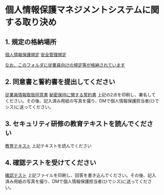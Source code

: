 # 個人情報保護マネジメントシステムに関する取り決め

## 1. 規定の格納場所
[個人情報保護規定](https://docs.google.com/document/d/1uYcwzx-XTrAhnxet756tJ9cI8h-n3NcW/edit?usp=sharing&ouid=110981045054554220795&rtpof=true&sd=true)
[安全管理規定](https://docs.google.com/document/d/1OYoHsGkqzcx1f3XiVpAZP0F8OPXz2flq/edit?usp=sharing&ouid=110981045054554220795&rtpof=true&sd=true)

[なお、このフォルダに従業員向けの規定等が格納されています](https://drive.google.com/drive/u/0/folders/1kHdaP2xr73o-Ouz8Rol4iuvgHy_mz00E)	

## 2. 同意書と誓約書を提出してください
[従業員情報取扱同意書](https://docs.google.com/document/d/17prX92ZiTtuQoV2ky7s63QZlutOhSffK/edit?usp=sharing&ouid=110981045054554220795&rtpof=true&sd=true)
[秘密保持に関する誓約書](https://docs.google.com/document/d/1DWFWvalmiGFY3CbBgKYEcXGqb1C0w2oM/edit?usp=sharing&ouid=110981045054554220795&rtpof=true&sd=true)
上記の2点を印刷し、署名してください。その後、記入済み用紙の写真を撮り、DMで個人情報保護担当者(ひでシス)に送ってください。

## 3. セキュリティ研修の教育テキストを読んでください
[教育テキスト](https://drive.google.com/file/d/1s0Hmr9Qq3k3x7lKrs8tJ7RyjKX5I5fhC/view?usp=sharing)
上記テキストを読んでください

## 4. 確認テストを受けてください
[確認テスト](https://drive.google.com/file/d/13UdBzPgcnczpK28a4W80nftdn2jqLBuU/view?usp=sharing)
上記ファイルを印刷し、回答を書き込んでください。その後、記入済み用紙の写真を撮り、DMで個人情報保護担当者(ひでシス)に送ってください。